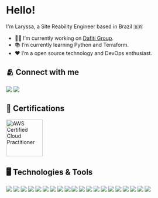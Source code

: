 # Hello!

I'm Laryssa, a Site Reability Engineer based in Brazil 🇧🇷

- 🏃‍♀️ I’m currently working on [Dafiti Group](dafiti.com.br).
- 📚 I’m currently learning Python and Terraform.
- ❤️ I’m a open source technology and DevOps enthusiast.

## 🫂 Connect with me
<a href="https://www.linkedin.com/in/laryssasaraujo/"><img src="https://img.shields.io/badge/-LinkedIn-0077B5?style=flat&logo=Linkedin&logoColor=white"/></a>
<a href="mailto:laryssasaraujo@outlook.com"><img src="https://img.shields.io/badge/-Email-0078D4?style=flat&logo=microsoft-outlook&logoColor=white"/></a>

## 🏅 Certifications
  <img src="https://images.credly.com/size/680x680/images/00634f82-b07f-4bbd-a6bb-53de397fc3a6/image.png" alt="AWS Certified Cloud Practitioner" width="100" height="100">


## 🖥️ Technologies & Tools
![](https://img.shields.io/badge/Cloud-Amazon%20Web%20Services-informational?style=flat&logo=amazon-aws&logoColor=white&color=232F3E)
![](https://img.shields.io/badge/Container-Docker-informational?style=flat&logo=docker&logoColor=white&color=2496ED)
![](https://img.shields.io/badge/Infrastructure-Terraform-informational?style=flat&logo=terraform&logoColor=white&color=623CE4)
![](https://img.shields.io/badge/Container%20Orchestration-Kubernetes-informational?style=flat&logo=kubernetes&logoColor=white&color=326CE5)
![](https://img.shields.io/badge/Configuration%20Management-Puppet-informational?style=flat&logo=puppet&logoColor=white&color=FFAE1A)
![](https://img.shields.io/badge/Operating%20System-Linux-informational?style=flat&logo=linux&logoColor=white&color=FCC624)
![](https://img.shields.io/badge/Application%20Performance%20Monitoring-Datadog-informational?style=flat&logo=datadog&logoColor=white&color=632CA6)
![](https://img.shields.io/badge/Application%20Performance%20Monitoring-New%20Relic-informational?style=flat&logo=new-relic&logoColor=white&color=008C)
![](https://img.shields.io/badge/ELK-Open%20Source-informational?style=flat&logo=elastic-stack&logoColor=white&color=008C)
![](https://img.shields.io/badge/Editor-Vim-informational?style=flat&logo=vim&logoColor=white&color=019733)
![](https://img.shields.io/badge/Workflow%20Automation-Argo-informational?style=flat&logo=argo-workflows&logoColor=white&color=2C3E50)
![](https://img.shields.io/badge/Continuous%20Integration-Jenkins-informational?style=flat&logo=jenkins&logoColor=white&color=D24939)
![](https://img.shields.io/badge/Job%20Scheduling-Rundeck-informational?style=flat&logo=rundeck&logoColor=white&color=474747)
![](https://img.shields.io/badge/Project%20Management-Jira-informational?style=flat&logo=jira&logoColor=white&color=0052CC)
![](https://img.shields.io/badge/Documentation-Confluence-informational?style=flat&logo=confluence&logoColor=white&color=172B4D)
![](https://img.shields.io/badge/Log%20Management-Graylog-informational?style=flat&logo=graylog&logoColor=white&color=FF9800)
![](https://img.shields.io/badge/Application%20Performance%20Monitoring-Instana-informational?style=flat&logo=instana&logoColor=white&color=32B0AE)
![](https://img.shields.io/badge/Monitoring-Zabbix-informational?style=flat&logo=zabbix&logoColor=white&color=DC382D)
![](https://img.shields.io/badge/Data%20Visualization-Grafana-informational?style=flat&logo=grafana&logoColor=white&color=F46800)
![](https://img.shields.io/badge/Caching-Memcached-informational?style=flat&logo=memcached&logoColor=white&color=000000)

